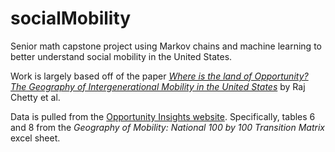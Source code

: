 # socialMobility
Senior math capstone project using Markov chains and machine learning to better understand social mobility in the United States.


Work is largely based off of the paper [*Where is the land of Opportunity? The Geography of Intergenerational Mobility in the United States*](https://academic.oup.com/qje/article/129/4/1553/1853754) by Raj Chetty et al.

Data is pulled from the [Opportunity Insights website](https://opportunityinsights.org/data/). Specifically, tables 6 and 8 from the *Geography of Mobility: National 100 by 100 Transition Matrix* excel sheet.
